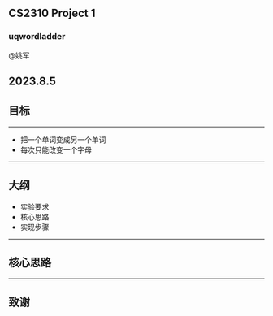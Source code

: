<style>
    .reveal h1, .reveal h2, .reveal h3, .reveal h4, .reveal h5 {
                  text-transform: none;
          }
</style>
## CS2310 Project 1
### uqwordladder

@姚军

2023.8.5
---

## 目标

------

- 把一个单词变成另一个单词
- 每次只能改变一个字母

---

## 大纲
- 实验要求
- 核心思路
- 实现步骤

---

## 核心思路


---

## 致谢

